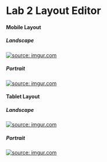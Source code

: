 <h1> Lab 2 Layout Editor</h1>
<h4> Mobile Layout </h4>
<h5> Landscape </h5>
<a href="https://imgur.com/0zGbDYB"><img src="https://i.imgur.com/0zGbDYB.gif" title="source: imgur.com" /></a>
<h5> Portrait </h5>
<a href="https://imgur.com/e1UQgC8"><img src="https://i.imgur.com/e1UQgC8.gif" title="source: imgur.com" /></a>

<h4> Tablet Layout</h4>
<h5> Landscape </h5>
<a href="https://imgur.com/3nvk7hU"><img src="https://i.imgur.com/3nvk7hU.gif" title="source: imgur.com" /></a>
<h5> Portrait </h5>
<a href="https://imgur.com/a2IgPT7"><img src="https://i.imgur.com/a2IgPT7.gif" title="source: imgur.com" /></a>
